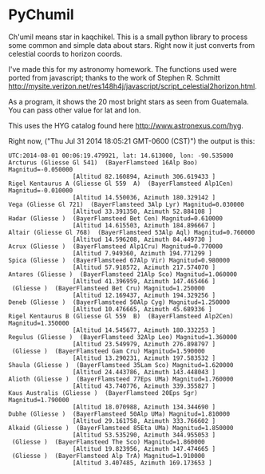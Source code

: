 PyChumil
========

Ch'umil means star in kaqchikel. This is a small python library to process some common and simple data about stars. Right now it just converts from celestial coords to horizon coords. 

I've made this for my astronomy homework. The functions used were ported from javascript; thanks to the work of Stephen R. Schmitt http://mysite.verizon.net/res148h4j/javascript/script_celestial2horizon.html. 

As a program, it shows the 20 most bright stars as seen from Guatemala. You can pass other value for lat and lon.

This uses the HYG catalog found here http://www.astronexus.com/hyg.

Right now, ("Thu Jul 31 2014 18:05:21 GMT-0600 (CST)") the output is this:

```
UTC:2014-08-01 00:06:19.479921, lat: 14.613000, lon: -90.535000
Arcturus (Gliesse Gl 541)  (BayerFlamsteed 16Alp Boo) Magnitud=-0.050000
                  [Altitud 82.160894, Azimuth 306.619433 ] 
Rigel Kentaurus A (Gliesse Gl 559  A)  (BayerFlamsteed Alp1Cen) Magnitud=-0.010000
                  [Altitud 14.550036, Azimuth 180.329142 ] 
Vega (Gliesse Gl 721)  (BayerFlamsteed 3Alp Lyr) Magnitud=0.030000
                  [Altitud 33.391350, Azimuth 52.884108 ] 
Hadar (Gliesse )  (BayerFlamsteed Bet Cen) Magnitud=0.610000
                  [Altitud 14.615503, Azimuth 184.896667 ] 
Altair (Gliesse Gl 768)  (BayerFlamsteed 53Alp Aql) Magnitud=0.760000
                  [Altitud 14.596208, Azimuth 84.449730 ] 
Acrux (Gliesse )  (BayerFlamsteed Alp1Cru) Magnitud=0.770000
                  [Altitud 7.949360, Azimuth 194.771299 ] 
Spica (Gliesse )  (BayerFlamsteed 67Alp Vir) Magnitud=0.980000
                  [Altitud 57.918572, Azimuth 217.574070 ] 
Antares (Gliesse )  (BayerFlamsteed 21Alp Sco) Magnitud=1.060000
                  [Altitud 41.396959, Azimuth 147.465466 ] 
 (Gliesse )  (BayerFlamsteed Bet Cru) Magnitud=1.250000
                  [Altitud 12.169437, Azimuth 194.329256 ] 
Deneb (Gliesse )  (BayerFlamsteed 50Alp Cyg) Magnitud=1.250000
                  [Altitud 10.476665, Azimuth 45.689336 ] 
Rigel Kentaurus B (Gliesse Gl 559  B)  (BayerFlamsteed Alp2Cen) Magnitud=1.350000
                  [Altitud 14.545677, Azimuth 180.332253 ] 
Regulus (Gliesse )  (BayerFlamsteed 32Alp Leo) Magnitud=1.360000
                  [Altitud 23.549979, Azimuth 276.898797 ] 
 (Gliesse )  (BayerFlamsteed Gam Cru) Magnitud=1.590000
                  [Altitud 13.290231, Azimuth 197.583532 ] 
Shaula (Gliesse )  (BayerFlamsteed 35Lam Sco) Magnitud=1.620000
                  [Altitud 24.443786, Azimuth 143.448043 ] 
Alioth (Gliesse )  (BayerFlamsteed 77Eps UMa) Magnitud=1.760000
                  [Altitud 43.740776, Azimuth 339.355827 ] 
Kaus Australis (Gliesse )  (BayerFlamsteed 20Eps Sgr) Magnitud=1.790000
                  [Altitud 18.070988, Azimuth 134.344690 ] 
Dubhe (Gliesse )  (BayerFlamsteed 50Alp UMa) Magnitud=1.810000
                  [Altitud 29.161758, Azimuth 333.766602 ] 
Alkaid (Gliesse )  (BayerFlamsteed 85Eta UMa) Magnitud=1.850000
                  [Altitud 53.535290, Azimuth 344.955053 ] 
 (Gliesse )  (BayerFlamsteed The Sco) Magnitud=1.860000
                  [Altitud 19.823956, Azimuth 147.474665 ] 
 (Gliesse )  (BayerFlamsteed Alp TrA) Magnitud=1.910000
                  [Altitud 3.407485, Azimuth 169.173653 ] 
```
